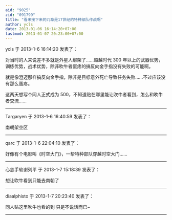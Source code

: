 ```yaml
---
aid: "9025"
zid: "091799"
title: "看来接下来的几章是17世纪的特种部队作战啊"
author: ycls
date: 2013-01-06 16:14:20+07:00
lastmod: 2013-01-07 20:23:00+07:00
---
```


ycls 于 2013-1-6 16:14:20 发表了：

对当时的人来说差不多就是外星人绑架了……超越时代 300 年以上的武器优势，训练优势，战术优势，除非吹牛者蛋疼的搞反向金手指没有失败的可能啊。

就是像澄迈那样搞反向金手指，除非是目标意外死亡导致任务失败……不过应该没有那么蛋疼。

这两天想写个同人正式成为 500，不知道贴在哪里能让吹牛者看到，怎么和吹牛者交流……

---

Targaryen 于 2013-1-6 16:40:59 发表了：

南朝架空区

---

qarc 于 2013-1-6 22:04:10 发表了：

好像有个电影叫《时空大门》，一帮特种部队穿越时空大门……

---

心慈手软谢列平 于 2013-1-7 15:18:39 发表了：

想让吹牛看到只能去南朝了

---

diaalphisto 于 2013-1-7 20:23:40 发表了：

同人贴这里吹牛也看的到 只是不说话而已~

---
